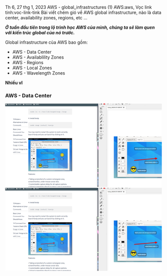 Th 6, 27 thg 1, 2023
AWS - global_infrastructures (1)
AWS:aws, Vọc link tinh:voc-link-tink
Bài viết chém gió về AWS global infrastructure, nào là data center, availability zones, regions, etc ...


***Ở tuần đầu tiên trong lộ trình học AWS của mình, chúng ta sẽ làm quen với kiến trúc global của nó trước.***

Global infrastructure của AWS bao gồm:
- AWS - Data Center
- AWS - Availablility Zones
- AWS - Regions
- AWS - Local Zones
- AWS - Wavelength Zones


**Nhiều vl**

### AWS - Data Center

![](./a.png)![](./a.png)

